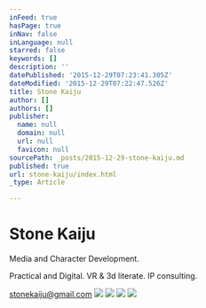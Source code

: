 ```yaml
---
inFeed: true
hasPage: true
inNav: false
inLanguage: null
starred: false
keywords: []
description: ''
datePublished: '2015-12-29T07:23:41.305Z'
dateModified: '2015-12-29T07:22:47.526Z'
title: Stone Kaiju
author: []
authors: []
publisher:
  name: null
  domain: null
  url: null
  favicon: null
sourcePath: _posts/2015-12-29-stone-kaiju.md
published: true
url: stone-kaiju/index.html
_type: Article

---
```

# **Stone Kaiju**

Media and Character Development.

Practical and Digital. VR & 3d literate. IP consulting.

stonekaiju@gmail.com
![](https://the-grid-user-content.s3-us-west-2.amazonaws.com/078916bd-5f8f-4bbd-8441-14d460f7a684.jpg)
![](https://the-grid-user-content.s3-us-west-2.amazonaws.com/b5bed476-11d9-4cb6-b95b-87166143524a.jpg)
![](https://the-grid-user-content.s3-us-west-2.amazonaws.com/8a58db37-5df7-4def-a044-6f3fc5348297.jpg)
![](https://the-grid-user-content.s3-us-west-2.amazonaws.com/7e7561da-f459-4979-8ae7-5d1a41c014e7.jpg)
